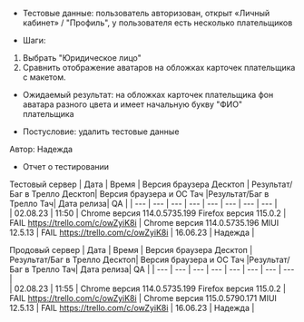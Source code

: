 * Тестовые данные: пользователь авторизован, открыт «Личный кабинет» / "Профиль", у пользователя есть несколько плательщиков

* Шаги:
1.	Выбрать "Юридическое лицо"
2.	Сравнить отображение аватаров на обложках карточек плательщика с макетом.

* Ожидаемый результат: на обложках карточек плательщика фон аватара разного цвета и имеет начальную букву "ФИО" плательщика 

* Постусловие: удалить тестовые данные

Автор: Надежда

* Отчет о тестировании
  
Тестовый сервер
| Дата | Время | Версия браузера Десктоп | Результат/Баг в Трелло Десктоп|  Версия браузера и ОС Тач |Результат/Баг в Трелло Тач| Дата релиза| QA  |
| --- | --- | --- | --- |  --- | --- | --- | --- |   
| 02.08.23 | 11:50 | Chrome версия 114.0.5735.199 Firefox версия 115.0.2 | FAIL https://trello.com/c/owZyiK8i | Chrome версия 114.0.5735.196 MIUI 12.5.13 | FAIL https://trello.com/c/owZyiK8i | 16.06.23 | Надежда |  

Продовый сервер
| Дата | Время | Версия браузера Десктоп | Результат/Баг в Трелло Десктоп|  Версия браузера и ОС Тач |Результат/Баг в Трелло Тач| Дата релиза| QA |
| --- | --- | --- | --- |  --- | --- | --- | --- |   
| 02.08.23 | 11:55 | Chrome версия 114.0.5735.199 Firefox версия 115.0.2 | FAIL https://trello.com/c/owZyiK8i | Chrome версия 115.0.5790.171 MIUI 12.5.13 | FAIL https://trello.com/c/owZyiK8i | 16.06.23 | Надежда |  